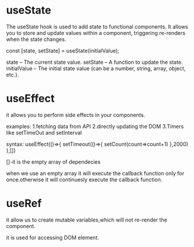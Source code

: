 # useState
The useState hook is used to add state to functional components. It allows you to store and update values within a component, triggering re-renders when the state changes.

const [state, setState] = useState(initialValue);

state – The current state value.
setState – A function to update the state.
initialValue – The initial state value (can be a number, string, array, object, etc.).

# useEffect
 it allows you to perform side effects in your components.

 examples:
 1.fetching data from API
 2.directly updating the DOM
 3.Timers like setTimeOut and setInterval

 syntax:
useEffect(()=>{
    setTimeout(()=>{
        setCount(count=>count+1)
    },2000)
},[])

[]-it is the empty array of dependecies

 when we use an empty array it will execute the callback function  only for once.otherwise it will continuesly execute the callback function.
 
# useRef

it allow us to create mutable variables,which will not re-render the component.

it is used for accessing DOM element.

